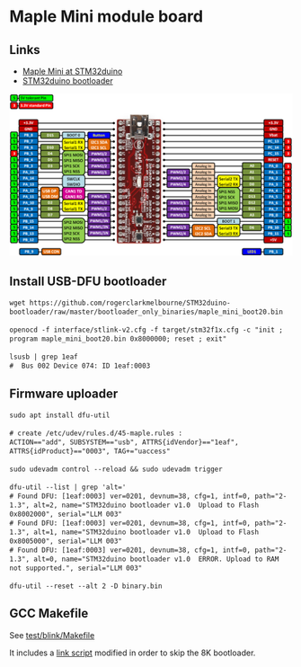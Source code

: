 
# Maple Mini module board

## Links

- [Maple Mini at STM32duino](http://wiki.stm32duino.com/index.php?title=Maple_Mini)
- [STM32duino bootloader](https://github.com/rogerclarkmelbourne/STM32duino-bootloader)

![Maple Mini pinout](maplemini_pinout.png)

## Install USB-DFU bootloader

    wget https://github.com/rogerclarkmelbourne/STM32duino-bootloader/raw/master/bootloader_only_binaries/maple_mini_boot20.bin

    openocd -f interface/stlink-v2.cfg -f target/stm32f1x.cfg -c "init ; program maple_mini_boot20.bin 0x8000000; reset ; exit"

    lsusb | grep 1eaf
    #  Bus 002 Device 074: ID 1eaf:0003  

## Firmware uploader

    sudo apt install dfu-util

    # create /etc/udev/rules.d/45-maple.rules : 
    ACTION=="add", SUBSYSTEM=="usb", ATTRS{idVendor}=="1eaf", ATTRS{idProduct}=="0003", TAG+="uaccess"

    sudo udevadm control --reload && sudo udevadm trigger

    dfu-util --list | grep 'alt='
    # Found DFU: [1eaf:0003] ver=0201, devnum=38, cfg=1, intf=0, path="2-1.3", alt=2, name="STM32duino bootloader v1.0  Upload to Flash 0x8002000", serial="LLM 003"
    # Found DFU: [1eaf:0003] ver=0201, devnum=38, cfg=1, intf=0, path="2-1.3", alt=1, name="STM32duino bootloader v1.0  Upload to Flash 0x8005000", serial="LLM 003"
    # Found DFU: [1eaf:0003] ver=0201, devnum=38, cfg=1, intf=0, path="2-1.3", alt=0, name="STM32duino bootloader v1.0  ERROR. Upload to RAM not supported.", serial="LLM 003"

    dfu-util --reset --alt 2 -D binary.bin

## GCC Makefile

See [test/blink/Makefile](test/blink/Makefile)

It includes a [link script](test/blink/ld/stm32f103c8t6-dfu.ld) modified in order to skip the 8K bootloader.


